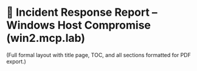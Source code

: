 # 🧠 Incident Response Report – Windows Host Compromise (win2.mcp.lab)

(Full formal layout with title page, TOC, and all sections formatted for PDF export.)